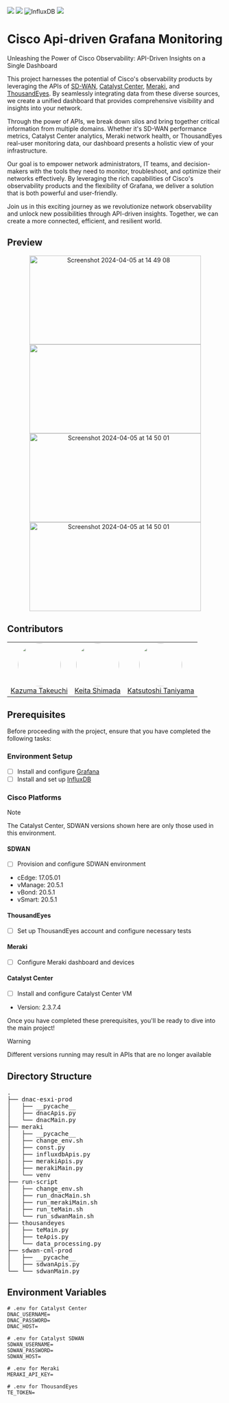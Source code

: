 <img src="https://img.shields.io/badge/Cisco-1BA0D7.svg?style=popout&logo=Cisco&logoColor=white"> <img src="https://img.shields.io/badge/-Grafana-F46800.svg?logo=grafana&style=popout">
![InfluxDB](https://img.shields.io/badge/InfluxDB-22ADF6?style=flat&logo=InfluxDB&logoColor=white)
<img src="https://img.shields.io/badge/-Python-3776AB.svg?logo=python&style=popout">

# Cisco Api-driven Grafana Monitoring
Unleashing the Power of Cisco Observability: API-Driven Insights on a Single Dashboard

This project harnesses the potential of Cisco's observability products by leveraging the APIs of [SD-WAN](https://www.cisco.com/site/us/en/solutions/networking/sdwan/index.html), [Catalyst Center](https://www.cisco.com/site/us/en/products/networking/catalyst-center/index.html), [Meraki](https://meraki.cisco.com/), and [ThousandEyes](https://www.thousandeyes.com/). By seamlessly integrating data from these diverse sources, we create a unified dashboard that provides comprehensive visibility and insights into your network.

Through the power of APIs, we break down silos and bring together critical information from multiple domains. Whether it's SD-WAN performance metrics, Catalyst Center analytics, Meraki network health, or ThousandEyes real-user monitoring data, our dashboard presents a holistic view of your infrastructure.

Our goal is to empower network administrators, IT teams, and decision-makers with the tools they need to monitor, troubleshoot, and optimize their networks effectively. By leveraging the rich capabilities of Cisco's observability products and the flexibility of Grafana, we deliver a solution that is both powerful and user-friendly.

Join us in this exciting journey as we revolutionize network observability and unlock new possibilities through API-driven insights. Together, we can create a more connected, efficient, and resilient world.

## Preview

<p align="center">
  <img width = "400" height = "207" alt="Screenshot 2024-04-05 at 14 49 08" src="https://github.com/uzumal/cisco-api-driven-grafana-monitoring/assets/52265875/e0a5f5a7-024a-4e95-87b4-f839f2f2eb2a">
  <img width = "400" height = "207"　alt="Screenshot 2024-04-05 at 14 49 46" src="https://github.com/uzumal/cisco-api-driven-grafana-monitoring/assets/52265875/3efcb81b-dfb3-41c8-94ca-85b77b5097e1">
  <img width = "400" height = "207" alt="Screenshot 2024-04-05 at 14 50 01" src="https://github.com/uzumal/cisco-api-driven-grafana-monitoring/assets/52265875/93833f26-63fc-4dfb-8031-6ee842dbd0b7">
  <img width = "400" height = "207" alt="Screenshot 2024-04-05 at 14 50 01" src="https://github.com/uzumal/cisco-api-driven-grafana-monitoring/assets/52265875/135a1458-66c3-4732-b788-6b1bf1f02410">
</p>

## Contributors

<div align = "center">
  <table>
    <tr>
      <td align="center"　style="margin-left: auto; margin-right: auto;">
        <a href="https://github.com/uzumal">
          <img src="https://github.com/uzumal.png" width="100" height="100" style="border-radius:50%">
          <br />
          Kazuma Takeuchi
        </a>
      </td>
      <td align="center">
        <a href="https://github.com/baskei0130">
          <img src="https://github.com/baskei0130.png" width="100" height="100" style="border-radius:50%">
          <br />
          Keita Shimada
        </a>
      </td>
      <td align="center">
        <a href="https://github.com/ktaniyam">
          <img src="https://github.com/ktaniyam.png" width="100" height="100" style="border-radius:50%">
          <br />
          Katsutoshi Taniyama
        </a>
      </td>
    </tr>
  </table>
</div>

## Prerequisites
Before proceeding with the project, ensure that you have completed the following tasks:

### Environment Setup

- [ ] Install and configure [Grafana](https://github.com/grafana/grafana)
- [ ] Install and set up [InfluxDB](https://github.com/influxdata/influxdb)

### Cisco Platforms
> [!NOTE]
> The Catalyst Center, SDWAN versions shown here are only those used in this environment.

#### SDWAN

- [ ] Provision and configure SDWAN environment
- cEdge: 17.05.01
- vManage: 20.5.1
- vBond: 20.5.1
- vSmart: 20.5.1

#### ThousandEyes

- [ ] Set up ThousandEyes account and configure necessary tests

#### Meraki

- [ ] Configure Meraki dashboard and devices

#### Catalyst Center

- [ ] Install and configure Catalyst Center VM
- Version: 2.3.7.4

Once you have completed these prerequisites, you'll be ready to dive into the main project!
> [!WARNING]
> Different versions running may result in APIs that are no longer available

## Directory Structure
<pre>
.
├── dnac-esxi-prod
│   ├── __pycache__
│   ├── dnacApis.py
│   └── dnacMain.py
├── meraki
│   ├── __pycache__
│   ├── change_env.sh
│   ├── const.py
│   ├── influxdbApis.py
│   ├── merakiApis.py
│   ├── merakiMain.py
│   └── venv
├── run-script
│   ├── change_env.sh
│   ├── run_dnacMain.sh
│   ├── run_merakiMain.sh
│   ├── run_teMain.sh
│   └── run_sdwanMain.sh
├── thousandeyes
│   ├── teMain.py
│   ├── teApis.py
│   └── data_processing.py
├── sdwan-cml-prod
│   ├── __pycache__
│   ├── sdwanApis.py
└── └── sdwanMain.py
</pre>

## Environment Variables
```shell
# .env for Catalyst Center 
DNAC_USERNAME=
DNAC_PASSWORD=
DNAC_HOST=

# .env for Catalyst SDWAN
SDWAN_USERNAME=
SDWAN_PASSWORD=
SDWAN_HOST=

# .env for Meraki
MERAKI_API_KEY=

# .env for ThousandEyes
TE_TOKEN=
```

